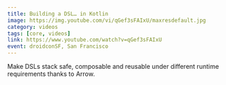 ```yaml
---
title: Building a DSL… in Kotlin
image: https://img.youtube.com/vi/qGef3sFAIxU/maxresdefault.jpg
category: videos
tags: [core, videos]
link: https://www.youtube.com/watch?v=qGef3sFAIxU
event: droidconSF, San Francisco
---
```

Make DSLs stack safe, composable and reusable under different runtime requirements thanks to Arrow.
